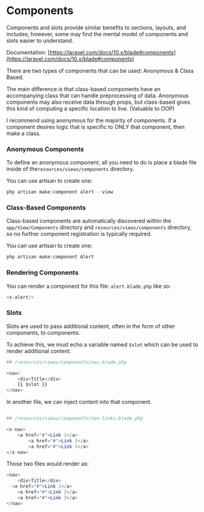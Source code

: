 # Components

Components and slots provide similar benefits to sections, layouts, and includes; however, some may find the mental model of components and slots easier to understand.

Documentation: [https://laravel.com/docs/10.x/blade#components](https://laravel.com/docs/10.x/blade#components)

There are two types of components that can be used: Anonymous & Class Based. 

The main difference is that class-based components have an accompanying class that can handle preprocessing of data. Anonymous components may also receive data through props, but class-based gives this kind of computing a specific location to live. (Valuable to OOP)

I recommend using anonymous for the majority of components. If a component desires logic that is specific to ONLY that component, then make a class.

### Anonymous Components

To define an anonymous component, all you need to do is place a blade file inside of the`resources/views/components` directory.

You can use artisan to create one:

```php
php artisan make:component alert --view
```

### Class-Based Components

Class-based components are automatically discovered within the `app/View/Components` directory and `resources/views/components` directory, so no further component registration is typically required.

You can use artisan to create one:

```php
php artisan make:component Alert
```

### Rendering Components

You can render a component for this file: `alert.blade.php` like so: 

```php
<x-alert/>
```

### Slots

Slots are used to pass additional content, often in the form of other components, to components. 

To achieve this, we must echo a variable named `$slot` which can be used to render additional content. 

```php
## /resources/views/components/nav.blade.php

<nav>
	<div>Title</div>
	{{ $slot }}
</nav>
```

In another file, we can inject content into that component.

```php

## /resources/views/components/nav-links.blade.php

<x-nav>
    <a href="#">Link 1</a>
		<a href="#">Link 2</a>
		<a href="#">Link 3</a>
</x-nav>
```

Those two files would render as:

```php
<nav>
	<div>Title</div>
  <a href="#">Link 1</a>
	<a href="#">Link 2</a>
	<a href="#">Link 3</a>
</nav>
```
